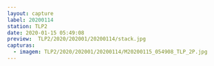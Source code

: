 ```yaml
---
layout: capture
label: 20200114
station: TLP2
date: 2020-01-15 05:49:08
preview:  TLP2/2020/202001/20200114/stack.jpg
capturas:
  - imagem: TLP2/2020/202001/20200114/M20200115_054908_TLP_2P.jpg
---
```

